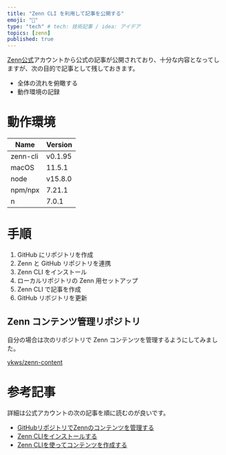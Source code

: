 ```yaml
---
title: "Zenn CLI を利用して記事を公開する"
emoji: "🐥"
type: "tech" # tech: 技術記事 / idea: アイデア
topics: [zenn]
published: true
---
```


[Zenn公式](https://zenn.dev/zenn)アカウントから公式の記事が公開されており、十分な内容となってしますが、次の目的で記事として残しておきます。

- 全体の流れを俯瞰する
- 動作環境の記録

# 動作環境

| Name | Version |
| ---- | ------- |
| zenn-cli | v0.1.95 |
| macOS | 11.5.1 |
| node | v15.8.0 |
| npm/npx | 7.21.1 |
| n | 7.0.1 |

# 手順

1. GitHub にリポジトリを作成
2. Zenn と GitHub リポジトリを連携
3. Zenn CLI をインストール
4. ローカルリポジトリの Zenn 用セットアップ
5. Zenn CLI で記事を作成
6. GitHub リポジトリを更新

## Zenn コンテンツ管理リポジトリ
自分の場合は次のリポジトリで Zenn コンテンツを管理するようにしてみました。

[ykws/zenn-content](https://github.com/ykws/zenn-content)


# 参考記事
詳細は公式アカウントの次の記事を順に読むのが良いです。

- [GitHubリポジトリでZennのコンテンツを管理する](https://zenn.dev/zenn/articles/connect-to-github)
- [Zenn CLIをインストールする](https://zenn.dev/zenn/articles/install-zenn-cli)
- [Zenn CLIを使ってコンテンツを作成する](https://zenn.dev/zenn/articles/zenn-cli-guide)
